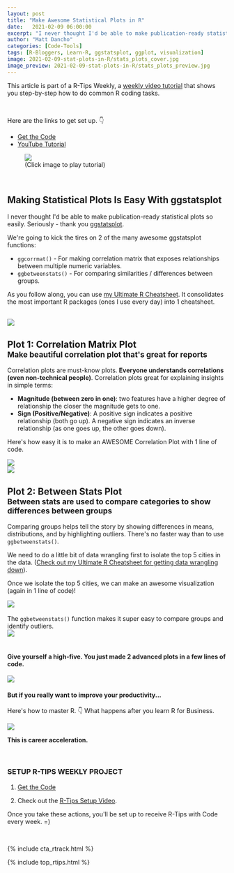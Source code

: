 ```yaml
---
layout: post
title: "Make Awesome Statistical Plots in R"
date:   2021-02-09 06:00:00
excerpt: "I never thought I'd be able to make publication-ready statistical plots so easily. Seriously. Thanks to ggstatsplot."
author: "Matt Dancho"
categories: [Code-Tools]
tags: [R-Bloggers, Learn-R, ggstatsplot, ggplot, visualization]
image: 2021-02-09-stat-plots-in-R/stats_plots_cover.jpg
image_preview: 2021-02-09-stat-plots-in-R/stats_plots_preview.jpg
---
```


This article is part of a R-Tips Weekly, a [weekly video tutorial](https://mailchi.mp/business-science/r-tips-newsletter) that shows you step-by-step how to do common R coding tasks.

<br/>


Here are the links to get set up. 👇

- [Get the Code](https://mailchi.mp/business-science/r-tips-newsletter)
- [YouTube Tutorial](https://youtu.be/8Em1bCFBMWg)


<figure class="text-center">
    <a href="https://youtu.be/8Em1bCFBMWg"><img src="/assets/2021-02-09-stat-plots-in-R/video_thumb.png" border="0" /></a>
  <figcaption>(Click image to play tutorial)</figcaption>
</figure>

<br>



<h2>Making Statistical Plots Is Easy With ggstatsplot</h2>

I never thought I'd be able to make publication-ready statistical plots so easily. Seriously - thank you <a href="https://indrajeetpatil.github.io/ggstatsplot/index.html">ggstatsplot</a>.

We're going to kick the tires on 2 of the many awesome ggstatsplot functions:

<ul>
    <li><code>ggcorrmat()</code> - For making correlation matrix that exposes relationships between multiple numeric variables.</li>
    <li><code>ggbetweenstats()</code> - For comparing similarities / differences between groups.</li>
</ul>

As you follow along, you can use <a href="https://www.business-science.io/r-cheatsheet">my Ultimate R Cheatsheet</a>. It consolidates the most important R packages (ones I use every day) into 1 cheatsheet.

<br>
<div class="text-center"> <img src="/assets/2021-02-09-stat-plots-in-R/Plot_Example.jpg"> </div>
    


<h2>Plot 1: Correlation Matrix Plot<br>
<small>Make beautiful correlation plot that's great for reports</small></h2>

Correlation plots are must-know plots. <strong>Everyone understands correlations (even non-technical people)</strong>. Correlation plots great for explaining insights in simple terms:

<ul>
    <li><strong>Magnitude (between zero in one)</strong>: two features have a higher degree of relationship the closer the magnitude gets to one.</li>
    <li><strong>Sign (Positive/Negative)</strong>: A positive sign indicates a positive relationship (both go up). A negative sign indicates an inverse relationship (as one goes up, the other goes down).</li>
</ul>

<p>Here's how easy it is to make an AWESOME Correlation Plot with 1 line of code.</p>

<div class="text-center"> <img src="/assets/2021-02-09-stat-plots-in-R/Code.jpg"> </div>

<div class="text-center"> <img src="/assets/2021-02-09-stat-plots-in-R/Correlation_Plot.jpg"> </div>

<h2>Plot 2: Between Stats Plot<br>
<small>Between stats are used to compare categories to show differences between groups</small></h2>

Comparing groups helps tell the story by showing differences in means, distributions, and by highlighting outliers.  There's no faster way than to use <code>ggbetweenstats()</code>.
    
We need to do a little bit of data wrangling first to isolate the top 5 cities in the data. (<a href="https://www.business-science.io/r-cheatsheet">Check out my Ultimate R Cheatsheet for getting data wrangling down</a>).
        
Once we isolate the top 5 cities, we can make an awesome visualization (again in 1 line of code)!


<div class="text-center"> <img src="/assets/2021-02-09-stat-plots-in-R/Code_2.jpg"> </div>

<br>
The <code>ggbetweenstats()</code> function makes it super easy to compare groups and identify outliers.

<div class="text-center"> <img src="/assets/2021-02-09-stat-plots-in-R/Plot_Example_2.jpg"></div>



<br>

<h4>Give yourself a high-five. You just made 2 advanced plots in a few lines of code.</h4>
<img src="/assets/2021-02-09-stat-plots-in-R/High_5.gif">


<br>

<h4>But if you really want to improve your productivity...</h4>

<p class="text-center">
    Here's how to master R.  👇
    What happens after you learn R for Business. 
</p>

<img src="/assets/2021-02-09-stat-plots-in-R/run_master.gif">

<p class="text-center"><strong>This is career acceleration.</strong></p>



<br>

### SETUP R-TIPS WEEKLY PROJECT

1. [Get the Code](https://mailchi.mp/business-science/r-tips-newsletter)

2. Check out the [R-Tips Setup Video](https://youtu.be/F7aYV0RPyD0).

Once you take these actions, you'll be set up to receive R-Tips with Code every week. =)

<br>

{% include cta_rtrack.html %}

{% include top_rtips.html %}
